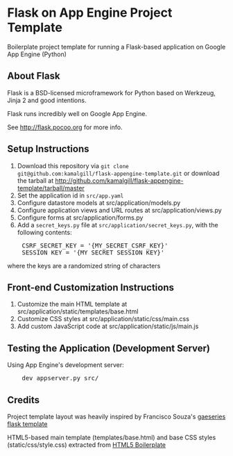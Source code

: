 
Flask on App Engine Project Template
====================================

Boilerplate project template for running a Flask-based application on Google App Engine (Python)


About Flask
-----------
Flask is a BSD-licensed microframework for Python based on Werkzeug, Jinja 2 and good intentions.

Flask runs incredibly well on Google App Engine.

See <http://flask.pocoo.org> for more info.


Setup Instructions
------------------
1. Download this repository via `git clone git@github.com:kamalgill/flask-appengine-template.git` 
   or download the tarball at <http://github.com/kamalgill/flask-appengine-template/tarball/master>
2. Set the application id in `src/app.yaml`
3. Configure datastore models at src/application/models.py
4. Configure application views and URL routes at src/application/views.py
5. Configure forms at src/application/forms.py
6. Add a `secret_keys.py` file at `src/application/secret_keys.py`, with the following contents:

<pre class="console">
	CSRF_SECRET_KEY = '{MY_SECRET_CSRF_KEY}'
	SESSION_KEY = '{MY_SECRET_SESSION_KEY}'
</pre>

where the keys are a randomized string of characters


Front-end Customization Instructions
------------------------------------
1. Customize the main HTML template at src/application/static/templates/base.html
2. Customize CSS styles at src/application/static/css/main.css
3. Add custom JavaScript code at src/application/static/js/main.js


Testing the Application (Development Server)
-----------------------
Using App Engine's development server:
<pre class="console">
	dev_appserver.py src/
</pre>


Credits
-------
Project template layout was heavily inspired by Francisco Souza's [gaeseries flask template][1]

HTML5-based main template (templates/base.html) and base CSS styles (static/css/style.css) extracted from [HTML5 Boilerplate][2]


[1]: http://github.com/franciscosouza/gaeseries/tree/flask
[2]: http://html5boilerplate.com/
